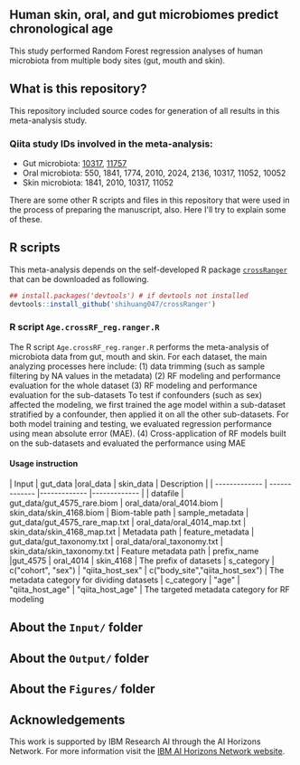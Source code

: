 Human skin, oral, and gut microbiomes predict chronological age
-----------------------
This study performed Random Forest regression analyses of human microbiota from multiple body sites (gut, mouth and skin).

## What is this repository?

This repository included source codes for generation of all results in this meta-analysis study.
### Qiita study IDs involved in the meta-analysis: 
* Gut microbiota:
[10317](https://qiita.ucsd.edu/study/description/10317),
[11757](https://qiita.ucsd.edu/study/description/11757)
* Oral microbiota:
550, 1841, 1774, 2010, 2024, 2136, 10317, 11052, 10052
* Skin microbiota:
1841, 2010, 10317, 11052

There are some other R scripts and files in this repository that were used in
the process of preparing the manuscript, also. Here I'll try to explain some of
these.

## R scripts
This meta-analysis depends on the self-developed R package [`crossRanger`](https://github.com/shihuang047/crossRanger) that can be downloaded as following.
``` r 
## install.packages('devtools') # if devtools not installed
devtools::install_github('shihuang047/crossRanger')
```
### R script `Age.crossRF_reg.ranger.R`
The R script `Age.crossRF_reg.ranger.R` performs the meta-analysis of microbiota data from gut, mouth and skin. For each dataset, the main analyzing processes here include: 
(1) data trimming (such as sample filtering by NA values in the metadata) 
(2) RF modeling and performance evaluation for the whole dataset 
(3) RF modeling and performance evaluation for the sub-datasets To test if confounders (such as sex) affected the modeling, we first trained the age model within a sub-dataset stratified by a confounder, then applied it on all the other sub-datasets. For both model training and testing, we evaluated regression performance using mean absolute error (MAE). 
(4) Cross-application of RF models built on the sub-datasets and evaluated the performance using MAE

#### Usage instruction 

| Input | gut_data |oral_data | skin_data | Description |
| ------------- | ------------- |------------- |------------- |
| datafile  |  gut_data/gut_4575_rare.biom | oral_data/oral_4014.biom | skin_data/skin_4168.biom | Biom-table path
| sample_metadata  | gut_data/gut_4575_rare_map.txt | oral_data/oral_4014_map.txt | skin_data/skin_4168_map.txt | Metadata path
| feature_metadata   |  gut_data/gut_taxonomy.txt | oral_data/oral_taxonomy.txt | skin_data/skin_taxonomy.txt | Feature metadata path
| prefix_name  |gut_4575 | oral_4014 | skin_4168 | The prefix of datasets
| s_category  |  c("cohort", "sex") | "qiita_host_sex" | c("body_site","qiita_host_sex") | The metadata category for dividing datasets
| c_category  |  "age" | "qiita_host_age" | "qiita_host_age" | The targeted metadata category for RF modeling


## About the `Input/` folder


## About the `Output/` folder


## About the `Figures/` folder

## Acknowledgements

 This work is supported by IBM Research AI through the AI Horizons Network. For
 more information visit the [IBM AI Horizons Network website](https://www.research.ibm.com/artificial-intelligence/horizons-network/).
